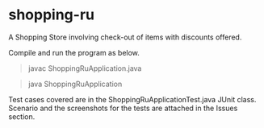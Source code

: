 # shopping-ru
A Shopping Store involving check-out of items with discounts offered.

Compile and run the program as below.
> javac ShoppingRuApplication.java

> java ShoppingRuApplication

Test cases covered are in the ShoppingRuApplicationTest.java JUnit class.
Scenario and the screenshots for the tests are attached in the Issues section.

